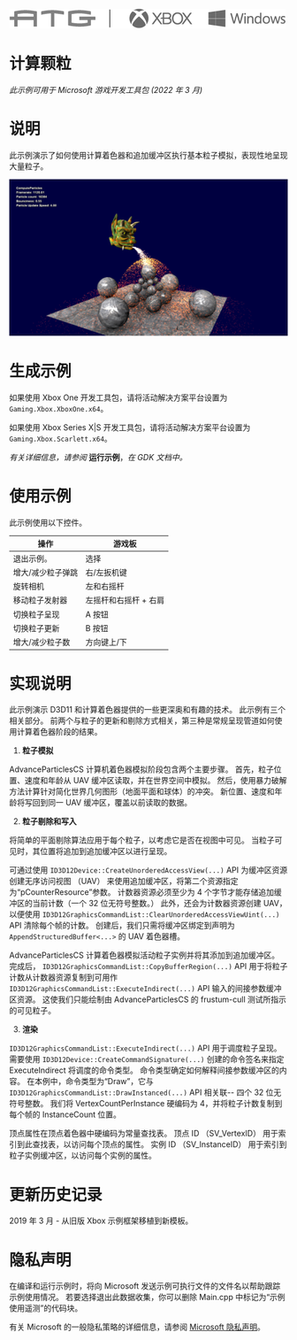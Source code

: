 ![](./media/image1.png)

# 计算颗粒

*此示例可用于 Microsoft 游戏开发工具包 (2022 年 3 月)*

# 说明

此示例演示了如何使用计算着色器和追加缓冲区执行基本粒子模拟，表现性地呈现大量粒子。

![](./media/image3.png)

# 生成示例

如果使用 Xbox One 开发工具包，请将活动解决方案平台设置为 `Gaming.Xbox.XboxOne.x64`。

如果使用 Xbox Series X|S 开发工具包，请将活动解决方案平台设置为 `Gaming.Xbox.Scarlett.x64`。

*有关详细信息，请参阅* __运行示例__，*在 GDK 文档中。*

# 使用示例

此示例使用以下控件。

| 操作 | 游戏板 |
|---|---|
| 退出示例。 | 选择 |
| 增大/减少粒子弹跳 | 右/左扳机键 |
| 旋转相机 | 左和右摇杆 |
| 移动粒子发射器 | 左摇杆和右摇杆 + 右肩 |
| 切换粒子呈现 | A 按钮 |
| 切换粒子更新 | B 按钮 |
| 增大/减少粒子数 | 方向键上/下 |

# 实现说明

此示例演示 D3D11 和计算着色器提供的一些更深奥和有趣的技术。 此示例有三个相关部分。 前两个与粒子的更新和剔除方式相关，第三种是常规呈现管道如何使用计算着色器阶段的结果。

1. **粒子模拟**

AdvanceParticlesCS 计算机着色器模拟阶段包含两个主要步骤。 首先，粒子位置、速度和年龄从 UAV 缓冲区读取，并在世界空间中模拟。 然后，使用暴力破解方法计算针对简化世界几何图形（地面平面和球体）的冲突。 新位置、速度和年龄将写回到同一 UAV 缓冲区，覆盖以前读取的数据。

2. **粒子剔除和写入**

将简单的平面剔除算法应用于每个粒子，以考虑它是否在视图中可见。 当粒子可见时，其位置将追加到追加缓冲区以进行呈现。

可通过使用 `ID3D12Device::CreateUnorderedAccessView(...)` API 为缓冲区资源创建无序访问视图 （UAV） 来使用追加缓冲区，将第二个资源指定为&ldquo;pCounterResource&rdquo;参数。 计数器资源必须至少为 4 个字节才能存储追加缓冲区的当前计数（一个 32 位无符号整数。） 此外，还会为计数器资源创建 UAV，以便使用 `ID3D12GraphicsCommandList::ClearUnorderedAccessViewUint(...)` API 清除每个帧的计数。 创建后，我们只需将缓冲区绑定到声明为 `AppendStructuredBuffer<...>` 的 UAV 着色器槽。

AdvanceParticlesCS 计算着色器模拟活动粒子实例并将其添加到追加缓冲区。 完成后， `ID3D12GraphicsCommandList::CopyBufferRegion(...)` API 用于将粒子计数从计数器资源复制到可用作 `ID3D12GraphicsCommandList::ExecuteIndirect(...)` API 输入的间接参数缓冲区资源。 这使我们只能绘制由 AdvanceParticlesCS 的 frustum-cull 测试所指示的可见粒子。

3. **渲染**

`ID3D12GraphicsCommandList::ExecuteIndirect(...)` API 用于调度粒子呈现。 需要使用 `ID3D12Device::CreateCommandSignature(...)` 创建的命令签名来指定 ExecuteIndirect 将调度的命令类型。 命令类型确定如何解释间接参数缓冲区的内容。 在本例中，命令类型为&ldquo;Draw&rdquo;，它与 `ID3D12GraphicsCommandList::DrawInstanced(...)` API 相关联-- 四个 32 位无符号整数。 我们将 VertexCountPerInstance 硬编码为 4，并将粒子计数复制到每个帧的 InstanceCount 位置。

顶点属性在顶点着色器中硬编码为常量查找表。 顶点 ID （SV_VertexID） 用于索引到此查找表，以访问每个顶点的属性。 实例 ID （SV_InstanceID） 用于索引到粒子实例缓冲区，以访问每个实例的属性。

# 更新历史记录

2019 年 3 月 - 从旧版 Xbox 示例框架移植到新模板。

# 隐私声明

在编译和运行示例时，将向 Microsoft 发送示例可执行文件的文件名以帮助跟踪示例使用情况。 若要选择退出此数据收集，你可以删除 Main.cpp 中标记为&ldquo;示例使用遥测&rdquo;的代码块。

有关 Microsoft 的一般隐私策略的详细信息，请参阅 [Microsoft 隐私声明](https://privacy.microsoft.com/en-us/privacystatement/)。


